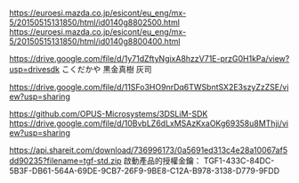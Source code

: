 https://euroesi.mazda.co.jp/esicont/eu_eng/mx-5/20150515131850/html/id0140g8802500.html
https://euroesi.mazda.co.jp/esicont/eu_eng/mx-5/20150515131850/html/id0140g8800400.html

https://drive.google.com/file/d/1y71dZftyNgixA8hzzV71E-przG0H1kPa/view?usp=drivesdk
こくだかや
黒金真樹
灰司

https://drive.google.com/file/d/11SFo3HO9nrDq6TWSbntSX2E3szyZzZSE/view?usp=sharing


https://github.com/OPUS-Microsystems/3DSLiM-SDK
https://drive.google.com/file/d/10BvbLZ6dLxMSAzKxaOKg69358u8MThji/view?usp=sharing

https://api.shareit.com/download/736996173/0a5691ed313c4e28a10067af5dd90235?filename=tgf-std.zip
啟動產品的授權金鑰： 
TGF1-433C-84DC-5B3F-DB61-564A-69DE-9CB7-26F9-9BE8-C12A-B978-3138-D779-9FDD
